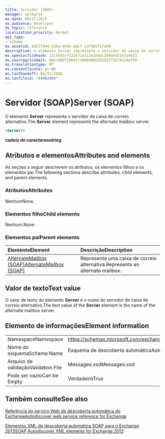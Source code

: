 ```yaml
---
title: Servidor (SOAP)
manager: sethgros
ms.date: 09/17/2015
ms.audience: Developer
ms.topic: reference
localization_priority: Normal
api_type:
- schema
ms.assetid: bd27f494-520a-459e-adcf-c3f505f27a69
description: O elemento Server representa o servidor de caixa de correio alternativo.
ms.openlocfilehash: 12c5b85cf323e72a113420dac289a655143a4e22
ms.sourcegitcommit: 88ec988f2bb67c1866d06b361615f3674a24e795
ms.translationtype: MT
ms.contentlocale: pt-BR
ms.lasthandoff: 05/31/2020
ms.locfileid: "44462000"
---
```

# <a name="server-soap"></a><span data-ttu-id="a35b6-103">Servidor (SOAP)</span><span class="sxs-lookup"><span data-stu-id="a35b6-103">Server (SOAP)</span></span>

<span data-ttu-id="a35b6-104">O elemento **Server** representa o servidor de caixa de correio alternativo.</span><span class="sxs-lookup"><span data-stu-id="a35b6-104">The **Server** element represents the alternate mailbox server.</span></span> 
  
```XML
<Server/>
```

 <span data-ttu-id="a35b6-105">**cadeia de caracteres**</span><span class="sxs-lookup"><span data-stu-id="a35b6-105">**string**</span></span>
## <a name="attributes-and-elements"></a><span data-ttu-id="a35b6-106">Atributos e elementos</span><span class="sxs-lookup"><span data-stu-id="a35b6-106">Attributes and elements</span></span>

<span data-ttu-id="a35b6-107">As seções a seguir descrevem os atributos, os elementos filhos e os elementos pai.</span><span class="sxs-lookup"><span data-stu-id="a35b6-107">The following sections describe attributes, child elements, and parent elements.</span></span>
  
### <a name="attributes"></a><span data-ttu-id="a35b6-108">Atributos</span><span class="sxs-lookup"><span data-stu-id="a35b6-108">Attributes</span></span>

<span data-ttu-id="a35b6-109">Nenhum</span><span class="sxs-lookup"><span data-stu-id="a35b6-109">None.</span></span>
  
### <a name="child-elements"></a><span data-ttu-id="a35b6-110">Elementos filho</span><span class="sxs-lookup"><span data-stu-id="a35b6-110">Child elements</span></span>

<span data-ttu-id="a35b6-111">Nenhum.</span><span class="sxs-lookup"><span data-stu-id="a35b6-111">None.</span></span>
  
### <a name="parent-elements"></a><span data-ttu-id="a35b6-112">Elementos pai</span><span class="sxs-lookup"><span data-stu-id="a35b6-112">Parent elements</span></span>

|<span data-ttu-id="a35b6-113">**Elemento**</span><span class="sxs-lookup"><span data-stu-id="a35b6-113">**Element**</span></span>|<span data-ttu-id="a35b6-114">**Descrição**</span><span class="sxs-lookup"><span data-stu-id="a35b6-114">**Description**</span></span>|
|:-----|:-----|
|[<span data-ttu-id="a35b6-115">AlternateMailbox (SOAP)</span><span class="sxs-lookup"><span data-stu-id="a35b6-115">AlternateMailbox (SOAP)</span></span>](alternatemailbox-soap.md) <br/> |<span data-ttu-id="a35b6-116">Representa uma caixa de correio alternativa.</span><span class="sxs-lookup"><span data-stu-id="a35b6-116">Represents an alternate mailbox.</span></span>  <br/> |
   
## <a name="text-value"></a><span data-ttu-id="a35b6-117">Valor de texto</span><span class="sxs-lookup"><span data-stu-id="a35b6-117">Text value</span></span>

<span data-ttu-id="a35b6-118">O valor de texto do elemento **Server** é o nome do servidor de caixa de correio alternativo.</span><span class="sxs-lookup"><span data-stu-id="a35b6-118">The text value of the **Server** element is the name of the alternate mailbox server.</span></span> 
  
## <a name="element-information"></a><span data-ttu-id="a35b6-119">Elemento de informações</span><span class="sxs-lookup"><span data-stu-id="a35b6-119">Element information</span></span>

|||
|:-----|:-----|
|<span data-ttu-id="a35b6-120">Namespace</span><span class="sxs-lookup"><span data-stu-id="a35b6-120">Namespace</span></span>  <br/> |https://schemas.microsoft.com/exchange/2010/Autodiscover  <br/> |
|<span data-ttu-id="a35b6-121">Nome do esquema</span><span class="sxs-lookup"><span data-stu-id="a35b6-121">Schema Name</span></span>  <br/> |<span data-ttu-id="a35b6-122">Esquema de descoberta automática</span><span class="sxs-lookup"><span data-stu-id="a35b6-122">Autodiscover schema</span></span>  <br/> |
|<span data-ttu-id="a35b6-123">Arquivo de validação</span><span class="sxs-lookup"><span data-stu-id="a35b6-123">Validation File</span></span>  <br/> |<span data-ttu-id="a35b6-124">Messages.xsd</span><span class="sxs-lookup"><span data-stu-id="a35b6-124">Messages.xsd</span></span>  <br/> |
|<span data-ttu-id="a35b6-125">Pode ser vazio</span><span class="sxs-lookup"><span data-stu-id="a35b6-125">Can be Empty</span></span>  <br/> |<span data-ttu-id="a35b6-126">Verdadeiro</span><span class="sxs-lookup"><span data-stu-id="a35b6-126">True</span></span>  <br/> |
   
## <a name="see-also"></a><span data-ttu-id="a35b6-127">Também consulte</span><span class="sxs-lookup"><span data-stu-id="a35b6-127">See also</span></span>



[<span data-ttu-id="a35b6-128">Referência do serviço Web de descoberta automática do Exchange</span><span class="sxs-lookup"><span data-stu-id="a35b6-128">Autodiscover web service reference for Exchange</span></span>](autodiscover-web-service-reference-for-exchange.md)
  
[<span data-ttu-id="a35b6-129">Elementos XML de descoberta automática SOAP para o Exchange 2013</span><span class="sxs-lookup"><span data-stu-id="a35b6-129">SOAP Autodiscover XML elements for Exchange 2013</span></span>](soap-autodiscover-xml-elements-for-exchange-2013.md)

